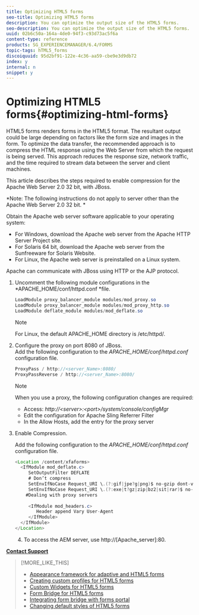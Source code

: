 ```yaml
---
title: Optimizing HTML5 forms
seo-title: Optimizing HTML5 forms
description: You can optimize the output size of the HTML5 forms.
seo-description: You can optimize the output size of the HTML5 forms.
uuid: 02b6c50a-164a-4de0-94f3-c93d73ac5f6a
content-type: reference
products: SG_EXPERIENCEMANAGER/6.4/FORMS
topic-tags: hTML5_forms
discoiquuid: 95d2bf91-122e-4c36-aa59-cbe9e3d9db72
index: y
internal: n
snippet: y
---
```


# Optimizing HTML5 forms{#optimizing-html-forms}

HTML5 forms renders forms in the HTML5 format. The resultant output could be large depending on factors like the form size and images in the form. To optimize the data transfer, the recommended approach is to compress the HTML response using the Web Server from which the request is being served. This approach reduces the response size, network traffic, and the time required to stream data between the server and client machines.

This article describes the steps required to enable compression for the Apache Web Server 2.0 32 bit, with JBoss.

*Note: The following instructions do not apply to server other than the Apache Web Server 2.0 32 bit. *

Obtain the Apache web server software applicable to your operating system:

* For Windows, download the Apache web server from the Apache HTTP Server Project site.
* For Solaris 64 bit, download the Apache web server from the Sunfreeware for Solaris Website.
* For Linux, the Apache web server is preinstalled on a Linux system.

Apache can communicate with JBoss using HTTP or the AJP protocol.

1. Uncomment the following module configurations in the *APACHE_HOME/conf/httpd.conf *file.

   ```java
   LoadModule proxy_balancer_module modules/mod_proxy.so
   LoadModule proxy_balancer_module modules/mod_proxy_http.so
   LoadModule deflate_module modules/mod_deflate.so
   ```

   >[!NOTE]
   >
   >For Linux, the default APACHE_HOME directory is /etc/httpd/.

1. Configure the proxy on port 8080 of JBoss.  
   Add the following configuration to the *APACHE_HOME/conf/httpd.conf* configuration file.

   ```java
   ProxyPass / http://<server_Name>:8080/
   ProxyPassReverse / http://<server_Name>:8080/
   ```

   >[!NOTE]
   >
   >When you use a proxy, the following configuration changes are required:
   >
   >    
   >    
   >    * Access: *http://&lt;server&gt;:&lt;port&gt;/system/console/configMgr*
   >    * Edit the configuration for Apache Sling Referrer Filter
   >    * In the Allow Hosts, add the entry for the proxy server
   >    
   >

1. Enable Compression.

   Add the following configuration to the *APACHE_HOME/conf/httpd.conf* configuration file.

   ```java
   <Location /content/xfaforms>
     <IfModule mod_deflate.c>
        SetOutputFilter DEFLATE
        # Don’t compress
        SetEnvIfNoCase Request_URI \.(?:gif|jpe?g|png)$ no-gzip dont-vary
        SetEnvIfNoCase Request_URI \.(?:exe|t?gz|zip|bz2|sit|rar)$ no-gzip dont-vary
       #Dealing with proxy servers
      
        <IfModule mod_headers.c>
           Header append Vary User-Agent
        </IfModule>
     </IfModule>
   </Location>
   ```

   4) To access the AEM server, use http://[Apache_server]:80.

[**Contact Support**](https://www.adobe.com/account/sign-in.supportportal.html)

>[!MORE_LIKE_THIS]
>
>* [Appearance framework for adaptive and HTML5 forms](../../forms/using/introduction-widgets.md)
>* [Creating custom profiles for HTML5 forms](../../forms/using/custom-profile.md)
>* [Custom Widgets for HTML5 forms](../../forms/using/custom-widgets.md)
>* [Form Bridge for HTML5 forms](../../forms/using/form-bridge-apis.md)
>* [Integrating form bridge with forms portal](../../forms/using/integrate-form-bridge-forms-portal.md)
>* [Changing default styles of HTML5 forms](../../forms/using/css-styles.md)
